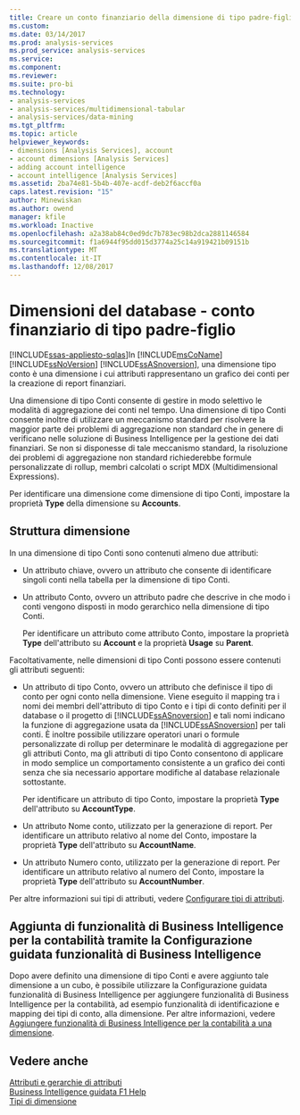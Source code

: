 ```yaml
---
title: Creare un conto finanziario della dimensione di tipo padre-figlio | Documenti Microsoft
ms.custom: 
ms.date: 03/14/2017
ms.prod: analysis-services
ms.prod_service: analysis-services
ms.service: 
ms.component: 
ms.reviewer: 
ms.suite: pro-bi
ms.technology:
- analysis-services
- analysis-services/multidimensional-tabular
- analysis-services/data-mining
ms.tgt_pltfrm: 
ms.topic: article
helpviewer_keywords:
- dimensions [Analysis Services], account
- account dimensions [Analysis Services]
- adding account intelligence
- account intelligence [Analysis Services]
ms.assetid: 2ba74e81-5b4b-407e-acdf-deb2f6accf0a
caps.latest.revision: "15"
author: Minewiskan
ms.author: owend
manager: kfile
ms.workload: Inactive
ms.openlocfilehash: a2a38ab84c0ed9dc7b783ec98b2dca2881146584
ms.sourcegitcommit: f1a6944f95dd015d3774a25c14a919421b09151b
ms.translationtype: MT
ms.contentlocale: it-IT
ms.lasthandoff: 12/08/2017
---
```

# <a name="database-dimensions---finance-account-of-parent-child-type"></a>Dimensioni del database - conto finanziario di tipo padre-figlio
[!INCLUDE[ssas-appliesto-sqlas](../../includes/ssas-appliesto-sqlas.md)]In [!INCLUDE[msCoName](../../includes/msconame-md.md)] [!INCLUDE[ssNoVersion](../../includes/ssnoversion-md.md)] [!INCLUDE[ssASnoversion](../../includes/ssasnoversion-md.md)], una dimensione tipo conto è una dimensione i cui attributi rappresentano un grafico dei conti per la creazione di report finanziari.  
  
 Una dimensione di tipo Conti consente di gestire in modo selettivo le modalità di aggregazione dei conti nel tempo. Una dimensione di tipo Conti consente inoltre di utilizzare un meccanismo standard per risolvere la maggior parte dei problemi di aggregazione non standard che in genere di verificano nelle soluzione di Business Intelligence per la gestione dei dati finanziari. Se non si disponesse di tale meccanismo standard, la risoluzione dei problemi di aggregazione non standard richiederebbe formule personalizzate di rollup, membri calcolati o script MDX (Multidimensional Expressions).  
  
 Per identificare una dimensione come dimensione di tipo Conti, impostare la proprietà **Type** della dimensione su **Accounts**.  
  
## <a name="dimension-structure"></a>Struttura dimensione  
 In una dimensione di tipo Conti sono contenuti almeno due attributi:  
  
-   Un attributo chiave, ovvero un attributo che consente di identificare singoli conti nella tabella per la dimensione di tipo Conti.  
  
-   Un attributo Conto, ovvero un attributo padre che descrive in che modo i conti vengono disposti in modo gerarchico nella dimensione di tipo Conti.  
  
     Per identificare un attributo come attributo Conto, impostare la proprietà **Type** dell'attributo su **Account** e la proprietà **Usage** su **Parent**.  
  
 Facoltativamente, nelle dimensioni di tipo Conti possono essere contenuti gli attributi seguenti:  
  
-   Un attributo di tipo Conto, ovvero un attributo che definisce il tipo di conto per ogni conto nella dimensione. Viene eseguito il mapping tra i nomi dei membri dell'attributo di tipo Conto e i tipi di conto definiti per il database o il progetto di [!INCLUDE[ssASnoversion](../../includes/ssasnoversion-md.md)] e tali nomi indicano la funzione di aggregazione usata da [!INCLUDE[ssASnoversion](../../includes/ssasnoversion-md.md)] per tali conti. È inoltre possibile utilizzare operatori unari o formule personalizzate di rollup per determinare le modalità di aggregazione per gli attributi Conto, ma gli attributi di tipo Conto consentono di applicare in modo semplice un comportamento consistente a un grafico dei conti senza che sia necessario apportare modifiche al database relazionale sottostante.  
  
     Per identificare un attributo di tipo Conto, impostare la proprietà **Type** dell'attributo su **AccountType**.  
  
-   Un attributo Nome conto, utilizzato per la generazione di report. Per identificare un attributo relativo al nome del Conto, impostare la proprietà **Type** dell'attributo su **AccountName**.  
  
-   Un attributo Numero conto, utilizzato per la generazione di report. Per identificare un attributo relativo al numero del Conto, impostare la proprietà **Type** dell'attributo su **AccountNumber**.  
  
 Per altre informazioni sui tipi di attributi, vedere [Configurare tipi di attributi](../../analysis-services/multidimensional-models/attribute-properties-configure-attribute-types.md).  
  
## <a name="adding-account-intelligence-with-the-business-intelligence-wizard"></a>Aggiunta di funzionalità di Business Intelligence per la contabilità tramite la Configurazione guidata funzionalità di Business Intelligence  
 Dopo avere definito una dimensione di tipo Conti e avere aggiunto tale dimensione a un cubo, è possibile utilizzare la Configurazione guidata funzionalità di Business Intelligence per aggiungere funzionalità di Business Intelligence per la contabilità, ad esempio funzionalità di identificazione e mapping dei tipi di conto, alla dimensione. Per altre informazioni, vedere [Aggiungere funzionalità di Business Intelligence per la contabilità a una dimensione](../../analysis-services/multidimensional-models/bi-wizard-add-account-intelligence-to-a-dimension.md).  
  
## <a name="see-also"></a>Vedere anche  
 [Attributi e gerarchie di attributi](../../analysis-services/multidimensional-models-olap-logical-dimension-objects/attributes-and-attribute-hierarchies.md)   
 [Business Intelligence guidata F1 Help](http://msdn.microsoft.com/library/155ac80c-63ae-47aa-9e86-9396e3d920eb)   
 [Tipi di dimensione](../../analysis-services/multidimensional-models-olap-logical-dimension-objects/database-dimension-properties-types.md)  
  
  
